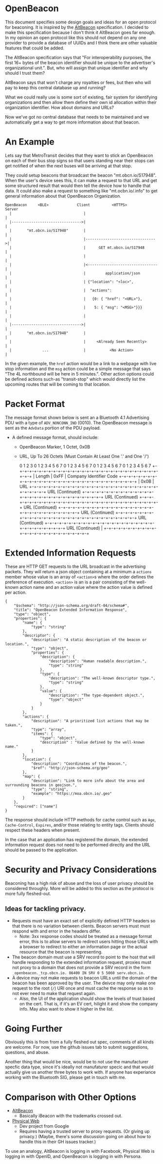 # OpenBeacon

This document specifies some design goals and ideas for an open protocol for
beaconing. It is inspired by the [AltBeacon](http://altbeacon.org/)
specification. I decided to make this specification  because I don't think it
AltBeacon goes far enough. In my opinion an open protocol like this
should not depend on any one provider to provide a database of UUIDs and I think
there are other valuable features that could be added.

The AltBeacon specification says that "For interoperability purposes, the first
16+ bytes of the beacon identifier should be unique to the advertiser's
organizational unit.". But, who will assign that unique identifier and why
should I trust them?

AltBeacon says that won't charge any royalties or fees, but then who will pay to
keep this central database up and running?

What we could really use is some sort of existing, fair system for identifying
organizations and then allow them define their own id allocation within their
organization identifier. How about domains and URLs?

Now we've got no central database that needs to be maintained and we
automatically get a way to get more information about that beacon.

# An Example
Lets say that MetroTransit decides that they want to stick an OpenBeacon on each
of their bus stop signs so that users standing near their stops can get notified
of when the next buses will be arriving at that stop.

They could setup beacons that broadcast the beacon "mt.obcn.io/S17948". When the
user's device sees this, it can make a request to that URL and get some
structured result that would then tell the device how to handle that data. It
could also make a request to something like "mt.ocbn.io/.info" to get general
information about that OpenBeacon Organization.

    OpenBeacon     <BLE>             Client          <HTTPS>           Server
      |                                 |                                 |
      |-------------------------------->|                                 |
      |       "mt.obcn.io/S17948"       |                                 |
      |                                 |-------------------------------->|
      |                                 |      GET mt.obcn.io/S17948      |
      |                                 |                                 |
      |                                 |<--------------------------------|
      |                                 |         application/json        |
      |                                 | {"location": "<loc>",           |
      |                                 |  "actions":                     |
      |                                 |   {0: { "href": "<URL>"},       |
      |                                 |    5: { "msg": "<MSG>"}}}       |
      |                                 |                                 |
      |-------------------------------->|                                 |
      |       "mt.obcn.io/S17948"       |                                 |
      |                                 |     <Already Seen Recently>     |
      |              ...                |           <No Action>           |

In the given example, the `href` action would be a link to a webpage with live
stop information and the `msg` action could be a simple message that says "The
4L northbound will be here in 5 minutes.". Other action options could be defined
actions such-as "transit-stop" which would directly list the upcoming routes
that will be coming to that location.

# Packet Format

The message format shown below is sent an a Bluetooth 4.1 Advertising PDU with a
type of `ADV_NONCONN_IND` (0010). The OpenBeacon message is sent as the
`AdvData` portion of the PDU payload.

* A defined message format, should include:
  - OpenBeacon Marker, 1 Octet, 0x0B
  - URL, Up To 26 Octets (Must Contain At Least One '.' and One '/')


     0               1               2               3
     0 1 2 3 4 5 6 7 0 1 2 3 4 5 6 7 0 1 2 3 4 5 6 7 0 1 2 3 4 5 6 7 
    +-+-+-+-+-+-+-+-+-+-+-+-+-+-+-+-+-+-+-+-+-+-+-+-+-+-+-+-+-+-+-+-+
    |    Length     |     0xFF      |    Company Identifier Code
    +-+-+-+-+-+-+-+-+-+-+-+-+-+-+-+-+-+-+-+-+-+-+-+-+-+-+-+-+-+-+-+-+
    |     0x0B      |     URL 
    +-+-+-+-+-+-+-+-+-+-+-+-+-+-+-+-+-+-+-+-+-+-+-+-+-+-+-+-+-+-+-+-+
        URL (Continued)
    +-+-+-+-+-+-+-+-+-+-+-+-+-+-+-+-+-+-+-+-+-+-+-+-+-+-+-+-+-+-+-+-+
        URL (Continued)
    +-+-+-+-+-+-+-+-+-+-+-+-+-+-+-+-+-+-+-+-+-+-+-+-+-+-+-+-+-+-+-+-+
        URL (Continued)
    +-+-+-+-+-+-+-+-+-+-+-+-+-+-+-+-+-+-+-+-+-+-+-+-+-+-+-+-+-+-+-+-+
        URL (Continued)
    +-+-+-+-+-+-+-+-+-+-+-+-+-+-+-+-+-+-+-+-+-+-+-+-+-+-+-+-+-+-+-+-+
        URL (Continued)
    +-+-+-+-+-+-+-+-+-+-+-+-+-+-+-+-+-+-+-+-+-+-+-+-+-+-+-+-+-+-+-+-+
        URL (Continued)                               |
    +-+-+-+-+-+-+-+-+-+-+-+-+-+-+-+-+-+-+-+-+-+-+-+-+-+

# Extended Information Requests
These are HTTP GET requests to the URL broadcast in the advertising packets.
They will return a json object containing at a minimum a `actions` member whose
value is an array of `<action>`s where the order defines the preference of
execution. `<action>` is an is a pair consisting of the well-known action name
and an action value where the action value is defined per action.

    {
        "$schema": "http://json-schema.org/draft-04/schema#",
        "title": "OpenBeacon Extended Information Response",
        "type": "object",
        "properties": {
            "name": {
                "type": "string"
            },
            "descriptor": {
                "description": "A static description of the beacon or location.",
                "type": "object",
                "properties": {
                    "description": {
                        "description": "Human readable description.",
                        "type": "string"
                    },
                    "type": {
                        "description": "The well-known descriptor type.",
                        "type": "string"
                    },
                    "value": {
                        "description": "The type-dependent object.",
                        "type": "object"
                    }
                }
            },
            "actions": {
                "description": "A prioritized list actions that may be taken.",
                "type": "array",
                "items": {
                    "type": "object",
                    "description" : "Value defined by the well-known name."
                }
            },
            "location": {
                "description": "Coordinates of the beacon.",
                "$ref": "http://json-schema.org/geo"
            },
            "map": {
                "description": "Link to more info about the area and surrounding beacons in geojson.",
                "type": "string",
                "example": "https://moa.obcn.io/.geo"
            }
        },
        "required": ["name"]
    }

The response should include HTTP methods for cache control such as `Age`,
`Cache-Control`, `Expires`, and/or those relating to entity tags. Clients
should respect these headers when present.

In the case that an application has registered the domain, the extended
information request does not need to be performed directly and the URL should
be passed to the application.

# Security and Privacy Considerations
Beaconing has a high risk of abuse and the loss of user privacy should be
considered throughly. More will be added to this section as the protocol is
more fully fleshed-out.

## Ideas for tackling privacy.

* Requests must have an exact set of explicitly defined HTTP headers so that
  there is no variation between clients. Beacon servers must must respond with
  and error in the headers differ.
  - Note: 3xx response codes should be treated as a message format error, this
    is to allow servers to redirect users hitting those URLs with a browser
    to redirect to either an information page or the actual resource that
    the beacon is representing.
* The beacon domain must use a SRV record to point to the host that will handle
  responding to the extended information request, proxies must not proxy to a
  domain that does not provide a SRV record in the form
  `_openbeacon._tcp.obcn.io. 86400 IN SRV 0 5 5060 serv.obcn.io.`
* A device may not make requests to beacon URLs until the domain of the beacon
  has been approved by the user. The deivce may only make one request to the
  root (`/`) URI once and must cache the response so as to not ever need to
  make that request again.
  - Also, the UI of the application should show the levels of trust based on
    the cert. That is, if it's an EV cert, hilight it and show the company info.
    May also want to show it higher in the list.

# Going Further
Obviously this is from from a fully fleshed out spec, comments of all kinds are
welcome. For now, use the github issues tab to submit suggestions, questions,
and abuse.

Another thing that would be nice, would be to not use the manufacturer specfic
data type, since it's ideally not manufaturer specic and that would actually
give us another three bytes to work with. If anyone has experiance working with
the Bluetooth SIG, please get in touch with me.

# Comparison with Other Options
* [AltBeacon](http://altbeacon.org/)
  - Basically iBeacon with the trademarks crossed out.
* [Physical Web](https://github.com/google/physical-web/)
  - Dev project from Google
  - Requires having a trusted server to proxy requests. (Or giving up privacy.) (Maybe, there's some discussion going on about how to handle this in their GH issues tracker.)

To use an analogy, AltBeacon is logging in with Facebook, Physical Web is logging in with OpenID, and OpenBeacon is logging in with Persona.
